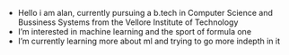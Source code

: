 - Hello i am alan, currently pursuing a b.tech in Computer Science and Bussiness Systems from the Vellore Institute of Technology
- I’m interested in machine learning and the sport of formula one
- I’m currently learning more about ml and trying to go more indepth in it


<!---
ALANT535/ALANT535 is a ✨ special ✨ repository because its `README.md` (this file) appears on your GitHub profile.
You can click the Preview link to take a look at your changes.
--->
